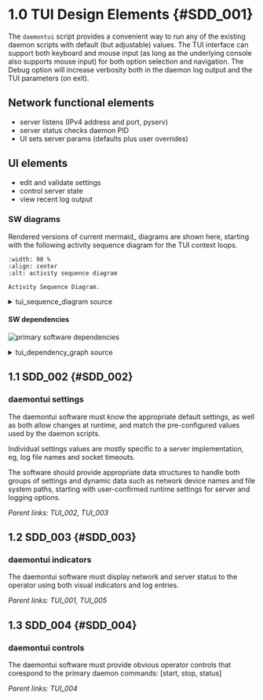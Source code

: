 # 1.0 TUI Design Elements {#SDD_001}

The `daemontui` script provides a convenient way to run any of the
existing daemon scripts with default (but adjustable) values. The TUI
interface can support both keyboard and mouse input (as long as the
underlying console also supports mouse input) for both option selection
and navigation. The Debug option will increase verbosity both in the
daemon log output and the TUI parameters (on exit).

## Network functional elements

- server listens (IPv4 address and port, pyserv)
- server status checks daemon PID
- UI sets server params (defaults plus user overrides)

## UI elements

- edit and validate settings
- control server state
- view recent log output

### SW diagrams

Rendered versions of current mermaid_ diagrams are shown here, starting
with the following activity sequence diagram for the TUI context
loops.

```{figure} assets/tui_sequence_diagram.svg
:width: 90 %
:align: center
:alt: activity sequence diagram

Activity Sequence Diagram.
```

<details>
  <summary>tui_sequence_diagram source</summary>
  User activity sequence diagram showing 2 primary Screen contexts.

```mermaid
sequenceDiagram
    participant Select
    participant InitState
    participant Operate
    Select->>Select: confirm settings
    Select->>InitState: Next: setup state variables
    InitState->>Operate: initialize log display
    Operate->>Operate: run server
    Operate->>Operate: view logs
    Operate->>InitState: Back: init defaults
    InitState->>Select: Update selections
```
</details>

#### SW dependencies

![primary software dependencies](assets/tui_dependency_graph.svg)

<details>
  <summary>tui_dependency_graph source</summary>
  Maintenance UI dependency graph showing primary software units.

```mermaid
graph TB
  subgraph id1[Static Dependencies]
    subgraph id2[Packages]
      A(daemontui)
      B(picotui)
      C(pygtail)
      D(pyserv)
    end
    A --> B & C & D
  end
```
</details>


## 1.1 SDD_002 {#SDD_002}

### daemontui settings

The daemontui software must know the appropriate default settings, as
well as both allow changes at runtime, and match the pre-configured
values used by the daemon scripts.

Individual settings values are mostly specific to a server
implementation, eg, log file names and socket timeouts.

The software should provide appropriate data structures to handle both
groups of settings and dynamic data such as network device names and
file system paths, starting with user-confirmed runtime settings for
server and logging options.

*Parent links: TUI_002, TUI_003*


## 1.2 SDD_003 {#SDD_003}

### daemontui indicators

The daemontui software must display network and server status to the
operator using both visual indicators and log entries.

*Parent links: TUI_001, TUI_005*


## 1.3 SDD_004 {#SDD_004}

### daemontui controls

The daemontui software must provide obvious operator controls that
corespond to the primary daemon commands: [start, stop, status]

*Parent links: TUI_004*


